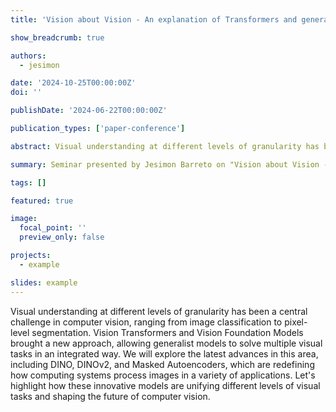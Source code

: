 ```yaml
---
title: 'Vision about Vision - An explanation of Transformers and generalist models in computer vision'

show_breadcrumb: true

authors:
  - jesimon

date: '2024-10-25T00:00:00Z'
doi: ''

publishDate: '2024-06-22T00:00:00Z'

publication_types: ['paper-conference']

abstract: Visual understanding at different levels of granularity has been a central challenge in computer vision, ranging from image classification to pixel-level segmentation. Vision Transformers and Vision Foundation Models brought a new approach, allowing generalist models to solve multiple visual tasks in an integrated way. We will explore the latest advances in this area, including DINO, DINOv2, and Masked Autoencoders, which are redefining how computing systems process images in a variety of applications. Let's highlight how these innovative models are unifying different levels of visual tasks and shaping the future of computer vision.

summary: Seminar presented by Jesimon Barreto on "Vision about Vision - An explanation of Transformers and generalist models in computer vision" (25/10/2024 at 9:30 AM).

tags: []

featured: true

image:
  focal_point: ''
  preview_only: false

projects:
  - example

slides: example
---
```


<p>Visual understanding at different levels of granularity has been a central challenge in computer vision, ranging from image classification to pixel-level segmentation. Vision Transformers and Vision Foundation Models brought a new approach, allowing generalist models to solve multiple visual tasks in an integrated way. We will explore the latest advances in this area, including DINO, DINOv2, and Masked Autoencoders, which are redefining how computing systems process images in a variety of applications. Let's highlight how these innovative models are unifying different levels of visual tasks and shaping the future of computer vision.</p>